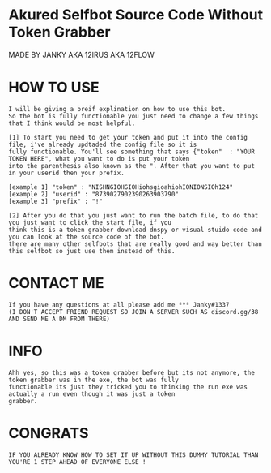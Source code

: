 # Akured Selfbot Source Code Without Token Grabber
  
  MADE BY JANKY AKA 12IRUS AKA 12FLOW 
 
# HOW TO USE
  
	I will be giving a breif explination on how to use this bot.
	So the bot is fully functionable you just need to change a few things that I think would be most helpful.
  
  	[1] To start you need to get your token and put it into the config file, i've already updtaded the config file so it is
  	fully functionable. You'll see something that says {"token"  : "YOUR TOKEN HERE", what you want to do is put your token
  	into the parenthesis also known as the ". After that you want to put in your userid then your prefix.
  	
  	[example 1] "token" : "NISHNGIOHGIOHiohsgioahiohIONIONSIOh124"
  	[example 2] "userid" : "8739027902390263903790"
  	[example 3] "prefix" : "!"
 
  	[2] After you do that you just want to run the batch file, to do that you just want to click the start file, if you 
  	think this is a token grabber download dnspy or visual stuido code and you can look at the source code of the bot. 
  	there are many other selfbots that are really good and way better than this selfbot so just use them instead of this.
  	        
# CONTACT ME	
	If you have any questions at all please add me ⁸⁰⁸ Janky#1337
	(I DON'T ACCEPT FRIEND REQUEST SO JOIN A SERVER SUCH AS discord.gg/38 AND SEND ME A DM FROM THERE)

# INFO
	Ahh yes, so this was a token grabber before but its not anymore, the token grabber was in the exe, the bot was fully 
	functionable its just they tricked you to thinking the run exe was actually a run even though it was just a token
	grabber.

# CONGRATS

	IF YOU ALREADY KNOW HOW TO SET IT UP WITHOUT THIS DUMMY TUTORIAL THAN YOU'RE 1 STEP AHEAD OF EVERYONE ELSE !

